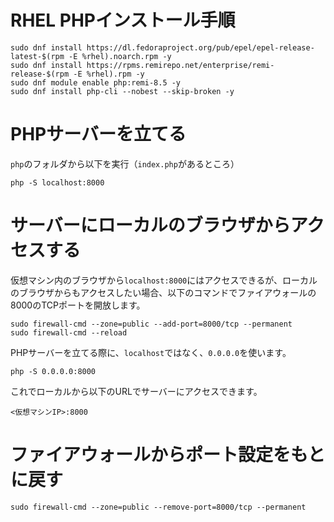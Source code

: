 # RHEL PHPインストール手順
```
sudo dnf install https://dl.fedoraproject.org/pub/epel/epel-release-latest-$(rpm -E %rhel).noarch.rpm -y
sudo dnf install https://rpms.remirepo.net/enterprise/remi-release-$(rpm -E %rhel).rpm -y
sudo dnf module enable php:remi-8.5 -y
sudo dnf install php-cli --nobest --skip-broken -y
```

# PHPサーバーを立てる
`php`のフォルダから以下を実行（`index.php`があるところ）

`php -S localhost:8000`

# サーバーにローカルのブラウザからアクセスする

仮想マシン内のブラウザから`localhost:8000`にはアクセスできるが、ローカルのブラウザからもアクセスしたい場合、以下のコマンドでファイアウォールの8000のTCPポートを開放します。

```
sudo firewall-cmd --zone=public --add-port=8000/tcp --permanent
sudo firewall-cmd --reload
```

PHPサーバーを立てる際に、`localhost`ではなく、`0.0.0.0`を使います。

`php -S 0.0.0.0:8000`

これでローカルから以下のURLでサーバーにアクセスできます。

`<仮想マシンIP>:8000`

# ファイアウォールからポート設定をもとに戻す

`sudo firewall-cmd --zone=public --remove-port=8000/tcp --permanent`
